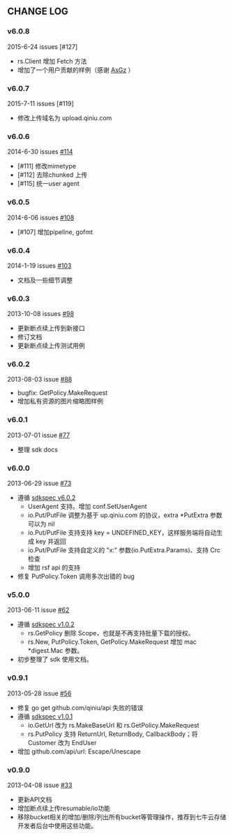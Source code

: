 ## CHANGE LOG

### v6.0.8

2015-6-24 issues [#127]

- rs.Client 增加 Fetch 方法
- 增加了一个用户贡献的样例（感谢 [AsGz](https://github.com/AsGz) ）

### v6.0.7

2015-7-11 issues [#119]

- 修改上传域名为 upload.qiniu.com

### v6.0.6

2014-6-30 issues [#114](https://github.com/qiniu/api/pull/114)

- [#111] 修改mimetype
- [#112] 去除chunked 上传
- [#115] 统一user agent

### v6.0.5

2014-6-06 issues [#108](https://github.com/qiniu/api/pull/108)

- [#107] 增加pipeline, gofmt


### v6.0.4

2014-1-19 issues [#103](https://github.com/qiniu/api/pull/103)

- 文档及一些细节调整


### v6.0.3

2013-10-08 issues [#98](https://github.com/qiniu/api/pull/98)

- 更新断点续上传到新接口
- 修订文档
- 更新断点续上传测试用例

### v6.0.2

2013-08-03 issue [#88](https://github.com/qiniu/api/pull/88)

- bugfix: GetPolicy.MakeRequest
- 增加私有资源的图片缩略图样例


### v6.0.1

2013-07-01 issue [#77](https://github.com/qiniu/api/pull/77)

- 整理 sdk docs


### v6.0.0

2013-06-29 issue [#73](https://github.com/qiniu/api/pull/73)

- 遵循 [sdkspec v6.0.2](https://github.com/qiniu/sdkspec/tree/v6.0.2)
  - UserAgent 支持。增加 conf.SetUserAgent
  - io.Put/PutFile 调整为基于 up.qiniu.com 的协议，extra *PutExtra 参数可以为 nil
  - io.Put/PutFile 支持支持 key = UNDEFINED_KEY，这样服务端将自动生成 key 并返回
  - io.Put/PutFile 支持自定义的 "x:" 参数(io.PutExtra.Params)、支持 Crc 检查
  - 增加 rsf api 的支持
- 修复 PutPolicy.Token 调用多次出错的 bug


### v5.0.0

2013-06-11 issue [#62](https://github.com/qiniu/api/pull/62)

- 遵循 [sdkspec v1.0.2](https://github.com/qiniu/sdkspec/tree/v1.0.2)
  - rs.GetPolicy 删除 Scope，也就是不再支持批量下载的授权。
  - rs.New, PutPolicy.Token, GetPolicy.MakeRequest 增加 mac *digest.Mac 参数。
- 初步整理了 sdk 使用文档。


### v0.9.1

2013-05-28 issue [#56](https://github.com/qiniu/api/pull/56)

- 修复 go get github.com/qiniu/api 失败的错误
- 遵循 [sdkspec v1.0.1](https://github.com/qiniu/sdkspec/tree/v1.0.1)
  - io.GetUrl 改为 rs.MakeBaseUrl 和 rs.GetPolicy.MakeRequest
  - rs.PutPolicy 支持 ReturnUrl, ReturnBody, CallbackBody；将 Customer 改为 EndUser
- 增加 github.com/api/url: Escape/Unescape


### v0.9.0

2013-04-08 issue [#33](https://github.com/qiniu/api/pull/33)

- 更新API文档
- 增加断点续上传resumable/io功能
- 移除bucket相关的增加/删除/列出所有bucket等管理操作，推荐到七牛云存储开发者后台中使用这些功能。
